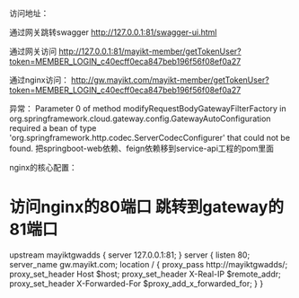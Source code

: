 访问地址：

通过网关跳转swagger
http://127.0.0.1:81/swagger-ui.html

通过网关访问
http://127.0.0.1:81/mayikt-member/getTokenUser?token=MEMBER_LOGIN_c40ecff0eca847beb196f56f08ef0a27

通过nginx访问：
http://gw.mayikt.com/mayikt-member/getTokenUser?token=MEMBER_LOGIN_c40ecff0eca847beb196f56f08ef0a27

异常：
Parameter 0 of method modifyRequestBodyGatewayFilterFactory in org.springframework.cloud.gateway.config.GatewayAutoConfiguration required a bean of type 'org.springframework.http.codec.ServerCodecConfigurer' that could not be found.
把springboot-web依赖、feign依赖移到service-api工程的pom里面

nginx的核心配置：
# 访问nginx的80端口 跳转到gateway的81端口
upstream mayiktgwadds {
    server 127.0.0.1:81;
}
server {
    listen       80;
    server_name  gw.mayikt.com;
    location / {
        proxy_pass http://mayiktgwadds/;
        proxy_set_header   Host             $host;
        proxy_set_header   X-Real-IP        $remote_addr;						
        proxy_set_header   X-Forwarded-For  $proxy_add_x_forwarded_for;
    }
}